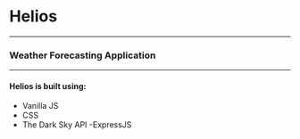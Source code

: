 # Helios
---
### Weather Forecasting Application
---

#### Helios is built using:

- Vanilla JS
- CSS
- The Dark Sky API
-ExpressJS
